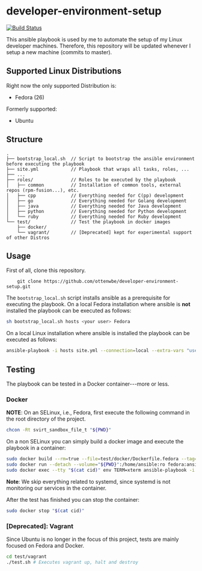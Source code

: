 # developer-environment-setup

[![Build Status](https://travis-ci.org/ottenwbe/developer-environment-setup.svg?branch=master)](https://travis-ci.org/ottenwbe/developer-environment-setup)

This ansible playbook is used by me to automate the setup of my Linux developer machines. Therefore, this repository will be updated whenever I setup a new machine (commits to master).

## Supported Linux Distributions

Right now the only supported Distribution is:
* Fedora (26)

Formerly supported:
* Ubuntu

## Structure

```
.
├── bootstrap_local.sh  // Script to bootstrap the ansible environment before executing the playbook
├── site.yml            // Playbook that wraps all tasks, roles, ...
├── ... 
├── roles/              // Roles to be executed by the playbook
│   ├── common          // Installation of common tools, external repos (rpm-fusion...), etc. 
│   ├── cpp             // Everything needed for C(pp) development
│   ├── go              // Everything needed for Golang development
│   ├── java            // Everything needed for Java development
│   ├── python          // Everything needed for Python development
│   └── ruby            // Everything needed for Ruby development       
└── test/               // Test the playbook in docker images
    ├── docker/
    └── vagrant/        // [Deprecated] kept for experimental support of other Distros
```

## Usage 

First of all, clone this repository.

```
    git clone https://github.com/ottenwbe/developer-environment-setup.git
```

The ```bootstrap_local.sh``` script installs ansible as a prerequisite for executing the playbook.
On a local Fedora installation where ansible is __not__ installed the playbook can be executed as follows:

```bash
sh bootstrap_local.sh hosts <your user> Fedora
```

On a local Linux installation where ansible is installed the playbook can be executed as follows:
```bash
ansible-playbook -i hosts site.yml --connection=local --extra-vars "user=<your user>" --ask-become-pass
```

## Testing 

The playbook can be tested in a Docker container---more or less.

### Docker


__NOTE__: On an SELinux, i.e., Fedora, first execute the following command in the root directory of the project.

```bash
chcon -Rt svirt_sandbox_file_t "${PWD}"
```

On a non SELinux you can simply build a docker image and execute the playbook in a container:

```bash
sudo docker build --rm=true --file=test/docker/Dockerfile.fedora --tag=fedora:ansible test/docker
sudo docker run --detach --volume="${PWD}":/home/ansible:ro fedora:ansible "/sbin/init" > cid
sudo docker exec --tty "$(cat cid)" env TERM=xterm ansible-playbook -i /home/ansible/test/docker/test_hosts /home/ansible/site.yml --connection=local --become --extra-vars "user=<your user>" --skip-tags "systemd"
```

__Note__: We skip everything related to systemd, since systemd is not monitoring our services in the container.  

After the test has finished you can stop the container:
```bash
sudo docker stop "$(cat cid)"
```

### [Deprecated]: Vagrant

Since Ubuntu is no longer in the focus of this project, tests are mainly focused on Fedora and Docker.

```bash
cd test/vagrant
./test.sh # Executes vagrant up, halt and destroy 
```

